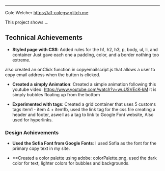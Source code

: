 ---

Cole Welcher
https://a1-colegw.glitch.me

This project shows ...

## Technical Achievements
- **Styled page with CSS**: Added rules for the h1, h2, h3, p, body, ul, li, and container
Just gave each one a padding, color, and a border nothing too extreme.

also created an onClick function in copyemailscript.js that allows a user to copy email address when the button is clicked.

- **Created a simply Animation**: Created a simple animation following this youtube video:
https://www.youtube.com/watch?v=wuUSVEcK-kM 
it is simply bubbles floating up from the bottom

- **Experimented with tags**: Created a grid container that uses 5 customs tags item1 - item 4 + item1b, used the link tag for the css file creating a header and footer, aswell as a tag to link to Google Font website,
Also used <a> for hyperlinks.

### Design Achievements
- **Used the Sofia Font from Google Fonts**: I used Sofia as the font for the primary copy text in my site.

- **Created a color palette using adobe: colorPalette.png, used the dark color for text, lighter colors for bubbles and backgrounds.

